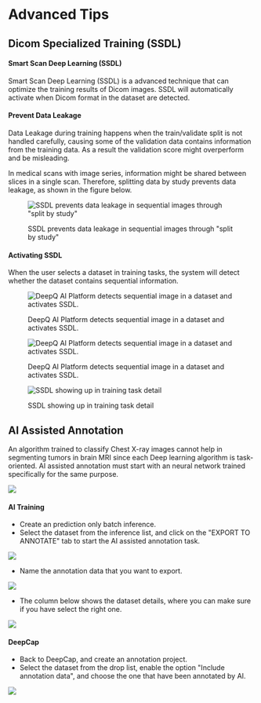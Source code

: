 # Advanced Tips



## Dicom Specialized Training (SSDL) <a href="#id-414-dicom-specialized-training-ssdl" id="id-414-dicom-specialized-training-ssdl"></a>

#### Smart Scan Deep Learning (SSDL) <a href="#smart-scan-deep-learning-ssdl" id="smart-scan-deep-learning-ssdl"></a>

Smart Scan Deep Learning (SSDL) is a advanced technique that can optimize the training results of Dicom images. SSDL will automatically activate when Dicom format in the dataset are detected.

#### Prevent Data Leakage <a href="#prevent-data-leakage" id="prevent-data-leakage"></a>

Data Leakage during training happens when the train/validate split is not handled carefully, causing some of the validation data contains information from the training data. As a result the validation score might overperform and be misleading.

In medical scans with image series, information might be shared between slices in a single scan. Therefore, splitting data by study prevents data leakage, as shown in the figure below.

<figure><img src="https://console.deepq.ai/docs/console/.gitbook/assets/con-4-7-4-2.3.jpg" alt="SSDL prevents data leakage in sequential images through &#x22;split by study&#x22;"><figcaption><p>SSDL prevents data leakage in sequential images through "split by study"</p></figcaption></figure>

#### Activating SSDL <a href="#activating-ssdl" id="activating-ssdl"></a>

When the user selects a dataset in training tasks, the system will detect whether the dataset contains sequential information.

<figure><img src="https://console.deepq.ai/docs/console/.gitbook/assets/con-4-7-1.png" alt="DeepQ AI Platform detects sequential image in a dataset and activates SSDL."><figcaption><p>DeepQ AI Platform detects sequential image in a dataset and activates SSDL.</p></figcaption></figure>

<figure><img src="https://console.deepq.ai/docs/console/.gitbook/assets/con-4-7-2.png" alt="DeepQ AI Platform detects sequential image in a dataset and activates SSDL."><figcaption><p>DeepQ AI Platform detects sequential image in a dataset and activates SSDL.</p></figcaption></figure>

<figure><img src="https://console.deepq.ai/docs/console/.gitbook/assets/con-4-7-3.png" alt="SSDL showing up in training task detail"><figcaption><p>SSDL showing up in training task detail</p></figcaption></figure>

## AI Assisted Annotation <a href="#id-431-ai-assisted-annotation" id="id-431-ai-assisted-annotation"></a>

An algorithm trained to classify Chest X-ray images cannot help in segmenting tumors in brain MRI since each Deep learning algorithm is task-oriented. AI assisted annotation must start with an neural network trained specifically for the same purpose.

![](https://console.deepq.ai/docs/console/.gitbook/assets/con-4-3-9.png)

#### AI Training <a href="#ai-training" id="ai-training"></a>

* Create an prediction only batch inference.
* Select the dataset from the inference list, and click on the "EXPORT TO ANNOTATE" tab to start the AI assisted annotation task.

![](https://console.deepq.ai/docs/console/.gitbook/assets/con-4-3-10.png)

* Name the annotation data that you want to export.

![](https://console.deepq.ai/docs/console/.gitbook/assets/con-4-3-11.png)

* The column below shows the dataset details, where you can make sure if you have select the right one.

![](https://console.deepq.ai/docs/console/.gitbook/assets/con-4-3-12.png)

#### DeepCap <a href="#deepcap" id="deepcap"></a>

* Back to DeepCap, and create an annotation project.
* Select the dataset from the drop list, enable the option "Include annotation data", and choose the one that have been annotated by AI.

![](https://console.deepq.ai/docs/console/.gitbook/assets/con-4-3-133.png)
